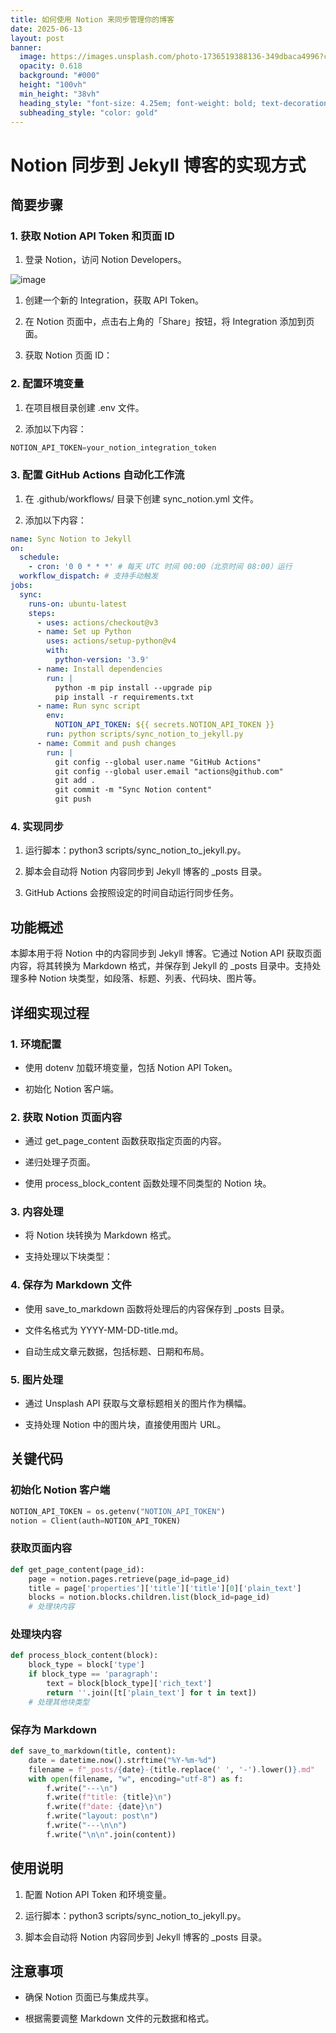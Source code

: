 ```yaml
---
title: 如何使用 Notion 来同步管理你的博客
date: 2025-06-13
layout: post
banner:
  image: https://images.unsplash.com/photo-1736519388136-349dbaca4996?crop=entropy&cs=tinysrgb&fit=max&fm=jpg&ixid=M3w2OTIwMzJ8MHwxfHJhbmRvbXx8fHx8fHx8fDE3NDk4NTMyMTZ8&ixlib=rb-4.1.0&q=80&w=1080
  opacity: 0.618
  background: "#000"
  height: "100vh"
  min_height: "38vh"
  heading_style: "font-size: 4.25em; font-weight: bold; text-decoration: underline"
  subheading_style: "color: gold"
---
```


# Notion 同步到 Jekyll 博客的实现方式

## 简要步骤

### 1. 获取 Notion API Token 和页面 ID

1. 登录 Notion，访问 Notion Developers。

![image](https://prod-files-secure.s3.us-west-2.amazonaws.com/a7a0cc5a-89b9-4cda-8686-1fba0ca52f40/d19c1afe-dea5-4312-9333-786b0ba83054/image.png?X-Amz-Algorithm=AWS4-HMAC-SHA256&X-Amz-Content-Sha256=UNSIGNED-PAYLOAD&X-Amz-Credential=ASIAZI2LB4663B2OCO4P%2F20250613%2Fus-west-2%2Fs3%2Faws4_request&X-Amz-Date=20250613T222016Z&X-Amz-Expires=3600&X-Amz-Security-Token=IQoJb3JpZ2luX2VjEDUaCXVzLXdlc3QtMiJIMEYCIQCKjXTfIgOVyqR9e41mLnUDhWrjjYh76tupPL%2BbYD9llQIhANYGSfeE1OrmUNiKh6ZPAppwYvNbVAzXhPTrkdeIcgMCKv8DCB4QABoMNjM3NDIzMTgzODA1Igykag0x7ry57S03jsUq3AMS47CRNPEw9Rsdm6DVdhARMV7WsuZTWHHc0Um0PmIsJSJ7xSSQw5g6FyWCupsh6LbZb3hwTxFNoAsDeIp06WiUrbxmqFEfchoyNrZKLN7INDolvKVBthlQ5Z0cof%2FTxmZPxITNVc6Ned%2FVBqpjrixC429pysVFAzrtVHFV%2F4FSnb2h47W%2FEfLZ5XnenNx9vLCDJ%2B1heOpC1AoNpcgL4%2FFZXYIFhIW%2FJu4M%2FovWTBF7xDs%2Buk%2BIzk%2BAEwgqRDoCBJ2UDH4z2pcJorohHSPmiievuv4R1mb22j9hKEmdv%2BUfHvETV9S4SypV2EjGk69zAQ8GZTO2ydQC8O7pupJtRmiu6m02zJ3RzGZ3SIUDgK33O4H4ZsoUZhUzzqe9hBVn93b8xLTKgvZfKJa36O%2FLnkjLMCG%2B%2BQAjimtgmlrp1FPGlOWmIcsqP8HRZK1QeGzPDo%2FP4wlpyKr37%2BRnfSfCU7fwkF%2Fw%2FKyKsVSnMwH9qoYwhpzmuuENOrDlvJmoJQEJ6gDMK%2BnYyOD4EsQzPqhVHRQAo%2F9c0d5XJqnZcuiSkEWTg%2BbH4EnsJlfIgER4VuW8gXkzM2AaG%2Buiovfc3HKyR9ebWZa01QmYNAaCApFLHKaW89g23YzxPj4FW4N3ETDwkrLCBjqkAcXrUGJw%2B5v2LgTabhSH6AvLOxJAEsgM5PnCRIPAbT4A5bJc2pp3UDwShIGOAf5kTuHyUq1pYaCDnlnAKJHhN2HTlR1Oa8FDlVOEUhFP%2BHrMbaubBJfnD0X5u5h%2Bp8QnKciLezLQS8mmMOZHQGLWoa%2FWBDt9ruFFu5wDgYz6e8Te3s2i7kwWuNXy8UAUpDZFVisEfo%2BRARewYNx1ahFwgT7i5DeH&X-Amz-Signature=9f692face7b1afdafda69a71aaa56184b3a9f4d8c0114953e0949a3c63df69f0&X-Amz-SignedHeaders=host&x-amz-checksum-mode=ENABLED&x-id=GetObject)

1. 创建一个新的 Integration，获取 API Token。

1. 在 Notion 页面中，点击右上角的「Share」按钮，将 Integration 添加到页面。

1. 获取 Notion 页面 ID：


### 2. 配置环境变量

1. 在项目根目录创建 .env 文件。

1. 添加以下内容：

```javascript
NOTION_API_TOKEN=your_notion_integration_token
```

### 3. 配置 GitHub Actions 自动化工作流

1. 在 .github/workflows/ 目录下创建 sync_notion.yml 文件。

1. 添加以下内容：

```yaml
name: Sync Notion to Jekyll
on:
  schedule:
    - cron: '0 0 * * *' # 每天 UTC 时间 00:00（北京时间 08:00）运行
  workflow_dispatch: # 支持手动触发
jobs:
  sync:
    runs-on: ubuntu-latest
    steps:
      - uses: actions/checkout@v3
      - name: Set up Python
        uses: actions/setup-python@v4
        with:
          python-version: '3.9'
      - name: Install dependencies
        run: |
          python -m pip install --upgrade pip
          pip install -r requirements.txt
      - name: Run sync script
        env:
          NOTION_API_TOKEN: ${{ secrets.NOTION_API_TOKEN }}
        run: python scripts/sync_notion_to_jekyll.py
      - name: Commit and push changes
        run: |
          git config --global user.name "GitHub Actions"
          git config --global user.email "actions@github.com"
          git add .
          git commit -m "Sync Notion content"
          git push
```

### 4. 实现同步

1. 运行脚本：python3 scripts/sync_notion_to_jekyll.py。

1. 脚本会自动将 Notion 内容同步到 Jekyll 博客的 _posts 目录。

1. GitHub Actions 会按照设定的时间自动运行同步任务。

## 功能概述

本脚本用于将 Notion 中的内容同步到 Jekyll 博客。它通过 Notion API 获取页面内容，将其转换为 Markdown 格式，并保存到 Jekyll 的 _posts 目录中。支持处理多种 Notion 块类型，如段落、标题、列表、代码块、图片等。

## 详细实现过程

### 1. 环境配置

- 使用 dotenv 加载环境变量，包括 Notion API Token。

- 初始化 Notion 客户端。

### 2. 获取 Notion 页面内容

- 通过 get_page_content 函数获取指定页面的内容。

- 递归处理子页面。

- 使用 process_block_content 函数处理不同类型的 Notion 块。

### 3. 内容处理

- 将 Notion 块转换为 Markdown 格式。

- 支持处理以下块类型：


### 4. 保存为 Markdown 文件

- 使用 save_to_markdown 函数将处理后的内容保存到 _posts 目录。

- 文件名格式为 YYYY-MM-DD-title.md。

- 自动生成文章元数据，包括标题、日期和布局。

### 5. 图片处理

- 通过 Unsplash API 获取与文章标题相关的图片作为横幅。

- 支持处理 Notion 中的图片块，直接使用图片 URL。

## 关键代码

### 初始化 Notion 客户端

```python
NOTION_API_TOKEN = os.getenv("NOTION_API_TOKEN")
notion = Client(auth=NOTION_API_TOKEN)
```

### 获取页面内容

```python
def get_page_content(page_id):
    page = notion.pages.retrieve(page_id=page_id)
    title = page['properties']['title']['title'][0]['plain_text']
    blocks = notion.blocks.children.list(block_id=page_id)
    # 处理块内容
```

### 处理块内容

```python
def process_block_content(block):
    block_type = block['type']
    if block_type == 'paragraph':
        text = block[block_type]['rich_text']
        return ''.join([t['plain_text'] for t in text])
    # 处理其他块类型
```

### 保存为 Markdown

```python
def save_to_markdown(title, content):
    date = datetime.now().strftime("%Y-%m-%d")
    filename = f"_posts/{date}-{title.replace(' ', '-').lower()}.md"
    with open(filename, "w", encoding="utf-8") as f:
        f.write("---\n")
        f.write(f"title: {title}\n")
        f.write(f"date: {date}\n")
        f.write("layout: post\n")
        f.write("---\n\n")
        f.write("\n\n".join(content))
```

## 使用说明

1. 配置 Notion API Token 和环境变量。

1. 运行脚本：python3 scripts/sync_notion_to_jekyll.py。

1. 脚本会自动将 Notion 内容同步到 Jekyll 博客的 _posts 目录。

## 注意事项

- 确保 Notion 页面已与集成共享。

- 根据需要调整 Markdown 文件的元数据和格式。